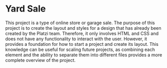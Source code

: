 # Yard Sale

This project is a type of online store or garage sale. The purpose of this project is to create the layout and styles for a design that has already been created by the Platzi team. Therefore, it only involves HTML and CSS and does not have any functionality to interact with the user. However, it provides a foundation for how to start a project and create its layout. This knowledge can be useful for scaling future projects, as combining each element and the ability to separate them into different files provides a more complete overview of the project.

